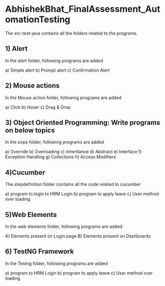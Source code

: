 # AbhishekBhat_FinalAssessment_AutomationTesting

The src-test-java contains all the folders related to the programs.

## 1) Alert
In the alert folder, following programs are added

a)	Simple alert
b)	Prompt alert
c)	Confirmation Alert

## 2) Mouse actions 
In the Mouse action folder, following programs are added

a)	Click 
b)	Hover 
c)	Drag & Drop

## 3) Object Oriented Programming: Write programs on below topics
In the oops folder, following programs are added

a)	Override 
b)	Overloading
c)	Inheritance 
d)	Abstract 
e)	Interface
f)	Exception Handling
g)	Collections
h)	Access Modifiers

## 4)Cucumber
The stepdefinition folder contains all the code related to cucumber

a)	program to login to HRM Login
b)	program to apply leave
c)	User method over loading 

## 5)Web Elements 
In the web elements folder, following programs are added

A) Elements present on Login page 
B) Elements present on Dashboards 


## 6) TestNG Framework 
In the Testng folder, following programs are added

a)	program to HRM Login
b)	program to apply leave
c)	User method over loading 


